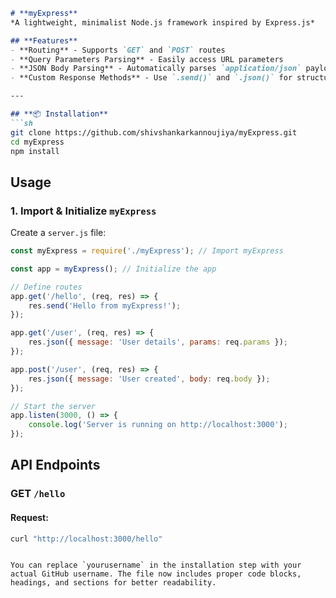 ```markdown
# **myExpress**   
*A lightweight, minimalist Node.js framework inspired by Express.js*  

## **Features**  
- **Routing** - Supports `GET` and `POST` routes  
- **Query Parameters Parsing** - Easily access URL parameters  
- **JSON Body Parsing** - Automatically parses `application/json` payloads  
- **Custom Response Methods** - Use `.send()` and `.json()` for structured responses  

---

## **📦 Installation**  
```sh
git clone https://github.com/shivshankarkannoujiya/myExpress.git
cd myExpress
npm install
```

## **Usage**

### 1. Import & Initialize `myExpress`  
Create a `server.js` file:  

```javascript
const myExpress = require('./myExpress'); // Import myExpress

const app = myExpress(); // Initialize the app

// Define routes
app.get('/hello', (req, res) => {
    res.send('Hello from myExpress!');
});

app.get('/user', (req, res) => {
    res.json({ message: 'User details', params: req.params });
});

app.post('/user', (req, res) => {
    res.json({ message: 'User created', body: req.body });
});

// Start the server
app.listen(3000, () => {
    console.log('Server is running on http://localhost:3000');
});
```

## **API Endpoints**  

### GET `/hello`  
#### **Request:**
```sh
curl "http://localhost:3000/hello"
```
```

You can replace `yourusername` in the installation step with your actual GitHub username. The file now includes proper code blocks, headings, and sections for better readability.

